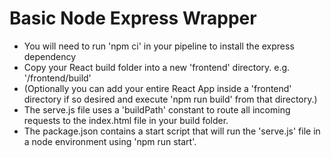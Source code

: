 # Basic Node Express Wrapper

- You will need to run 'npm ci' in your pipeline to install the express dependency
- Copy your React build folder into a new 'frontend' directory. e.g. '/frontend/build'
- (Optionally you can add your entire React App inside a 'frontend' directory if so desired and execute 'npm run build' from that directory.)
- The serve.js file uses a 'buildPath' constant to route all incoming requests to the index.html file in your build folder.
- The package.json contains a start script that will run the 'serve.js' file in a node environment using 'npm run start'.
